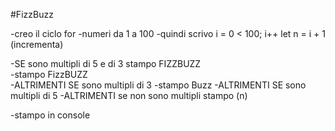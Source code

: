 #FizzBuzz

-creo il ciclo for 
  -numeri da 1 a 100 
  -quindi scrivo i = 0 < 100; i++ 
    let n = i + 1 (incrementa)
   

-SE sono multipli di 5 e di 3 stampo FIZZBUZZ  
  -stampo FizzBUZZ  
-ALTRIMENTI SE sono multipli di 3 
  -stampo Buzz
-ALTRIMENTI SE sono multipli di 5
-ALTRIMENTI se non sono multipli stampo (n)

-stampo in console

